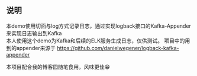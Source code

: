 ## 说明
本demo使用切面与log方式记录日志，通过实现logback接口的Kafka-Appender来实现日志输出到Kafka  
本人使用这个demo为Kafka和后续的ELK服务生成日志，仅供测试。
项目中的用到的appender来源于
<https://github.com/danielwegener/logback-kafka-appender>

本项目配合我的博客园随笔食用，风味更佳😁